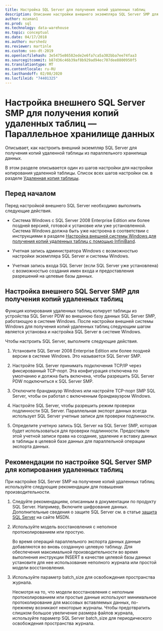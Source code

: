 ```yaml
---
title: Настройка SQL Server для получения копий удаленных таблиц
description: Описание настройки внешнего экземпляра SQL Server SMP для получения копий удаленной таблицы из параллельного хранилища данных.
author: mzaman1
ms.prod: sql
ms.technology: data-warehouse
ms.topic: conceptual
ms.date: 04/17/2018
ms.author: murshedz
ms.reviewer: martinle
ms.custom: seo-dt-2019
ms.openlocfilehash: 3e5475e86582ede2e6fa7ca5a302bba7ee74faa3
ms.sourcegitcommit: b87d36c46b39af8b929ad94ec707dee8800950f5
ms.translationtype: MT
ms.contentlocale: ru-RU
ms.lasthandoff: 02/08/2020
ms.locfileid: "74401325"
---
```

# <a name="configure-an-external-smp-sql-server-to-receive-remote-table-copies---parallel-data-warehouse"></a>Настройка внешнего SQL Server SMP для получения копий удаленных таблиц — Параллельное хранилище данных
Описывает, как настроить внешний экземпляр SQL Server для получения копий удаленной таблицы из параллельного хранилища данных.  

В этом разделе описывается один из шагов настройки для настройки копирования удаленной таблицы. Список всех шагов настройки см. в разделе [Удаленная копия таблицы](remote-table-copy.md).  
  
## <a name="before-you-begin"></a>Перед началом  
Перед настройкой внешнего SQL Server необходимо выполнить следующие действия.  
  
-   Система Windows с SQL Server 2008 Enterprise Edition или более поздней версией, готовой к установке или уже установленной. Система Windows должна быть уже настроена в соответствии с инструкциями в разделе [Настройка внешней системы Windows для получения копий удаленных таблиц с помощью InfiniBand](configure-an-external-windows-system-to-receive-remote-table-copies-using-infiniband.md).  
  
-   Учетная запись администратора Windows с возможностью настройки экземпляра SQL Server и системы Windows.  
  
-   Учетная запись входа SQL Server (если SQL Server уже установлена) с возможностью создания имен входа и предоставления разрешений на целевые базы данных.  
  
## <a name="HowToSQLServer"></a>Настройка внешнего SQL Server SMP для получения копий удаленных таблиц  
Функция копирования удаленных таблиц копирует таблицы из устройства SQL Server PDW во внешнюю базу данных SQL Server SMP, работающую в системе Windows. После настройки внешней системы Windows для получения копий удаленных таблиц следующим шагом является установка и настройка SQL Server в системе Windows.  
  
Чтобы настроить SQL Server, выполните следующие действия.  
  
1.  Установите SQL Server 2008 Enterprise Edition или более поздней версии в системе Windows. Это называется SQL Server SMP.  
  
2.  Настройте SQL Server принимать подключения TCP/IP через фиксированный TCP-порт. Эта конфигурация отключена по умолчанию и должна быть включена, чтобы разрешить SQL Server PDW подключиться к SQL Server SMP.  
  
3.  Отключите брандмауэр Windows или настройте TCP-порт SMP SQL Server, чтобы он работал с включенным брандмауэром Windows.  
  
4.  Настройте SQL Server, чтобы разрешить режим проверки подлинности SQL Server. Параллельная экспорт данных всегда использует SQL Server учетные записи для проверки подлинности.  
  
5.  Определите учетную запись SQL Server на SQL Server SMP, которая будет использоваться для проверки подлинности. Предоставьте этой учетной записи права на создание, удаление и вставку данных в таблицы в целевой базе данных для параллельной операции экспорта данных.  
  
## <a name="BPSQLConfig"></a>Рекомендации по настройке SQL Server SMP для копирования удаленных таблиц  
При настройке SQL Server SMP на получение копий удаленных таблиц используйте следующие рекомендации для повышения производительности.  
  
1.  Следуйте рекомендациям, описанным в документации по продукту SQL Server. Например, Включите шифрование данных. Дополнительные сведения о защите SQL Server см. в статье [защита SQL Server](../relational-databases/security/securing-sql-server.md) на сайте MSDN.  
  
2.  Используйте модель восстановления с неполное протоколированием или простую.  
  
    Во время операций параллельного экспорта данных данные добавляются во вновь созданную целевую таблицу. Для обеспечения максимальной производительности во время выполнения инструкции INSERT в качестве целевой базы данных установите для нее использование неполного журнала или простой модели восстановления.  
  
3.  Используйте параметр batch_size для освобождения пространства журнала.  
  
    Несмотря на то, что модели восстановления с неполным протоколированием или простые данные используют минимальное протоколирование для массовых вставляемых данных, по-прежнему возникают некоторые журналы. Чтобы предотвратить слишком большое увеличение размера файлов журнала, используйте параметр SQL Server batch_size для периодического освобождения пространства журнала.  
  
<!-- MISSING LINKS 
## See Also  
[Common Metadata Query Examples &#40;SQL Server PDW&#41;](../sqlpdw/common-metadata-query-examples-sql-server-pdw.md)  
-->
  
